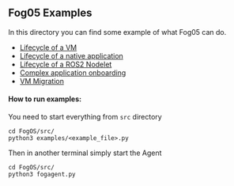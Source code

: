## Fog05 Examples

In this directory you can find some example of what Fog05 can do.

 - [Lifecycle of a VM](https://github.com/atolab/FogOS/blob/master/src/examples/lf_vm.py)
 - [Lifecycle of a native application](https://github.com/atolab/FogOS/blob/master/src/examples/lf_native.py)
 - [Lifecycle of a ROS2 Nodelet](https://github.com/atolab/FogOS/blob/master/src/examples/lf_ros2.py)
 - [Complex application onboarding](https://github.com/atolab/FogOS/blob/master/src/examples/app_onboard.py)
 - [VM Migration](https://github.com/atolab/FogOS/blob/master/src/examples/vm_migration.py)
 
 #### How to run examples:
 
 You need to start everything from `src` directory
 
    cd FogOS/src/
    python3 examples/<example_file>.py
    
Then in another terminal simply start the Agent
    
    cd FogOS/src/
    python3 fogagent.py